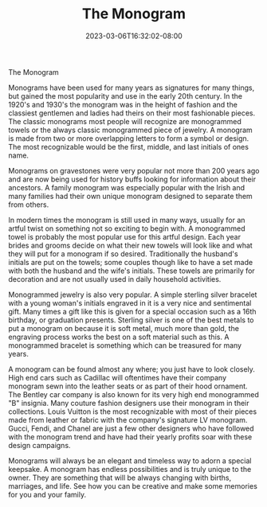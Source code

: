 ﻿---
title: "The Monogram"
date: 2023-03-06T16:32:02-08:00
description: "Monograms Tips for Web Success"
featured_image: "/images/Monograms.jpg"
tags: ["Monograms"]
---

The Monogram

Monograms have been used for many years as signatures for many things, but gained the most popularity and use in the early 20th century. In the 1920's and 1930's the monogram was in the height of fashion and the classiest gentlemen and ladies had theirs on their most fashionable pieces. The classic monograms most people will recognize are monogrammed towels or the always classic monogrammed piece of jewelry. A monogram is made from two or more overlapping letters to form a symbol or design. The most recognizable would be the first, middle, and last initials of ones name. 

Monograms on gravestones were very popular not more than 200 years ago and are now being used for history buffs looking for information about their ancestors. A family monogram was especially popular with the Irish and many families had their own unique monogram designed to separate them from others. 

In modern times the monogram is still used in many ways, usually for an artful twist on something not so exciting to begin with. A monogrammed towel is probably the most popular use for this artful design. Each year brides and grooms decide on what their new towels will look like and what they will put for a monogram if so desired. Traditionally the husband's initials are put on the towels; some couples though like to have a set made with both the husband and the wife's initials. These towels are primarily for decoration and are not usually used in daily household activities. 

Monogrammed jewelry is also very popular. A simple sterling silver bracelet with a young woman's initials engraved in it is a very nice and sentimental gift. Many times a gift like this is given for a special occasion such as a 16th birthday, or graduation presents. Sterling silver is one of the best metals to put a monogram on because it is soft metal, much more than gold, the engraving process works the best on a soft material such as this. A monogrammed bracelet is something which can be treasured for many years. 

A monogram can be found almost any where; you just have to look closely. High end cars such as Cadillac will oftentimes have their company monogram sewn into the leather seats or as part of their hood ornament. The Bentley car company is also known for its very high end monogrammed "B" insignia. Many couture fashion designers use their monogram in their collections. Louis Vuitton is the most recognizable with most of their pieces made from leather or fabric with the company's signature LV monogram. Gucci, Fendi, and Chanel are just a few other designers who have followed with the monogram trend and have had their yearly profits soar with these design campaigns. 

Monograms will always be an elegant and timeless way to adorn a special keepsake. A monogram has endless possibilities and is truly unique to the owner. They are something that will be always changing with births, marriages, and life. See how you can be creative and make some memories for you and your family.

